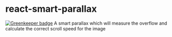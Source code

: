 # react-smart-parallax

[![Greenkeeper badge](https://badges.greenkeeper.io/HenriBeck/react-smart-parallax.svg)](https://greenkeeper.io/)
A smart parallax which will measure the overflow and calculate the correct scroll speed for the image
